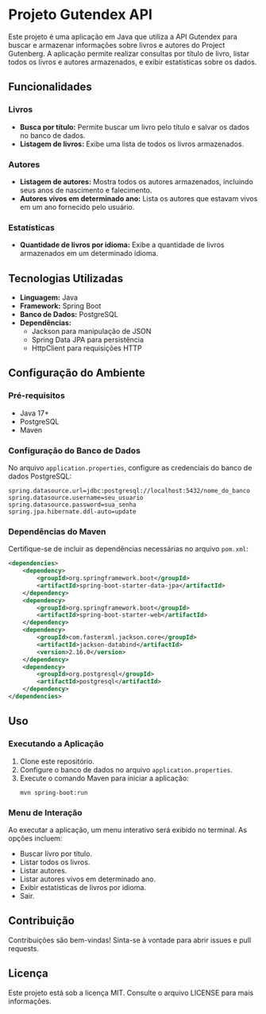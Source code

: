 # Projeto Gutendex API

Este projeto é uma aplicação em Java que utiliza a API Gutendex para buscar e armazenar informações sobre livros e autores do Project Gutenberg. A aplicação permite realizar consultas por título de livro, listar todos os livros e autores armazenados, e exibir estatísticas sobre os dados.

## Funcionalidades

### Livros
- **Busca por título:** Permite buscar um livro pelo título e salvar os dados no banco de dados.
- **Listagem de livros:** Exibe uma lista de todos os livros armazenados.

### Autores
- **Listagem de autores:** Mostra todos os autores armazenados, incluindo seus anos de nascimento e falecimento.
- **Autores vivos em determinado ano:** Lista os autores que estavam vivos em um ano fornecido pelo usuário.

### Estatísticas
- **Quantidade de livros por idioma:** Exibe a quantidade de livros armazenados em um determinado idioma.

## Tecnologias Utilizadas
- **Linguagem:** Java
- **Framework:** Spring Boot
- **Banco de Dados:** PostgreSQL
- **Dependências:**
  - Jackson para manipulação de JSON
  - Spring Data JPA para persistência
  - HttpClient para requisições HTTP

## Configuração do Ambiente

### Pré-requisitos
- Java 17+
- PostgreSQL
- Maven

### Configuração do Banco de Dados
No arquivo `application.properties`, configure as credenciais do banco de dados PostgreSQL:
```properties
spring.datasource.url=jdbc:postgresql://localhost:5432/nome_do_banco
spring.datasource.username=seu_usuario
spring.datasource.password=sua_senha
spring.jpa.hibernate.ddl-auto=update
```

### Dependências do Maven
Certifique-se de incluir as dependências necessárias no arquivo `pom.xml`:
```xml
<dependencies>
    <dependency>
        <groupId>org.springframework.boot</groupId>
        <artifactId>spring-boot-starter-data-jpa</artifactId>
    </dependency>
    <dependency>
        <groupId>org.springframework.boot</groupId>
        <artifactId>spring-boot-starter-web</artifactId>
    </dependency>
    <dependency>
        <groupId>com.fasterxml.jackson.core</groupId>
        <artifactId>jackson-databind</artifactId>
        <version>2.16.0</version>
    </dependency>
    <dependency>
        <groupId>org.postgresql</groupId>
        <artifactId>postgresql</artifactId>
    </dependency>
</dependencies>
```

## Uso

### Executando a Aplicação
1. Clone este repositório.
2. Configure o banco de dados no arquivo `application.properties`.
3. Execute o comando Maven para iniciar a aplicação:
   ```
   mvn spring-boot:run
   ```

### Menu de Interação
Ao executar a aplicação, um menu interativo será exibido no terminal. As opções incluem:
- Buscar livro por título.
- Listar todos os livros.
- Listar autores.
- Listar autores vivos em determinado ano.
- Exibir estatísticas de livros por idioma.
- Sair.

## Contribuição
Contribuições são bem-vindas! Sinta-se à vontade para abrir issues e pull requests.

## Licença
Este projeto está sob a licença MIT. Consulte o arquivo LICENSE para mais informações.
